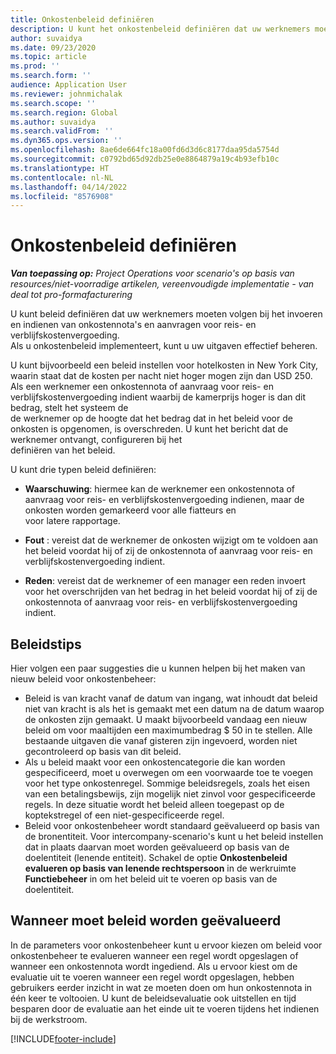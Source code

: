 ```yaml
---
title: Onkostenbeleid definiëren
description: U kunt het onkostenbeleid definiëren dat uw werknemers moeten volgen bij het invoeren en indienen van onkostennota's en aanvragen voor reis- en verblijfskostenvergoeding.
author: suvaidya
ms.date: 09/23/2020
ms.topic: article
ms.prod: ''
ms.search.form: ''
audience: Application User
ms.reviewer: johnmichalak
ms.search.scope: ''
ms.search.region: Global
ms.author: suvaidya
ms.search.validFrom: ''
ms.dyn365.ops.version: ''
ms.openlocfilehash: 8ae6de664fc18a00fd6d3d6c8177daa95da5754d
ms.sourcegitcommit: c0792bd65d92db25e0e8864879a19c4b93efb10c
ms.translationtype: HT
ms.contentlocale: nl-NL
ms.lasthandoff: 04/14/2022
ms.locfileid: "8576908"
---
```

# <a name="define-expense-policies"></a>Onkostenbeleid definiëren

_**Van toepassing op:** Project Operations voor scenario's op basis van resources/niet-voorradige artikelen, vereenvoudigde implementatie - van deal tot pro-formafacturering_

U kunt beleid definiëren dat uw werknemers moeten volgen bij het invoeren en indienen van onkostennota's en aanvragen voor reis- en verblijfskostenvergoeding.         
Als u onkostenbeleid implementeert, kunt u uw uitgaven effectief beheren.         

U kunt bijvoorbeeld een beleid instellen voor hotelkosten in New York City, waarin staat dat de kosten per nacht niet hoger mogen zijn dan USD 250.       
Als een werknemer een onkostennota of aanvraag voor reis- en verblijfskostenvergoeding indient waarbij de kamerprijs hoger is dan dit bedrag, stelt het systeem de         
de werknemer op de hoogte dat het bedrag dat in het beleid voor de onkosten is opgenomen, is overschreden. U kunt het bericht dat de werknemer ontvangt, configureren bij het        
definiëren van het beleid.      
        
U kunt drie typen beleid definiëren:         
        
- **Waarschuwing**: hiermee kan de werknemer een onkostennota of aanvraag voor reis- en verblijfskostenvergoeding indienen, maar de onkosten worden gemarkeerd voor alle fiatteurs en         
  voor latere rapportage.        

- **Fout** : vereist dat de werknemer de onkosten wijzigt om te voldoen aan het beleid voordat hij of zij de onkostennota of aanvraag voor reis- en verblijfskostenvergoeding indient.        
 
 - **Reden**: vereist dat de werknemer of een manager een reden invoert voor het overschrijden van het bedrag in het beleid voordat hij of zij de onkostennota of aanvraag voor reis- en verblijfskostenvergoeding indient.        

## <a name="policy-tips"></a>Beleidstips
Hier volgen een paar suggesties die u kunnen helpen bij het maken van nieuw beleid voor onkostenbeheer: 

- Beleid is van kracht vanaf de datum van ingang, wat inhoudt dat beleid niet van kracht is als het is gemaakt met een datum na de datum waarop de onkosten zijn gemaakt. U maakt bijvoorbeeld vandaag een nieuw beleid om voor maaltijden een maximumbedrag $ 50 in te stellen. Alle bestaande uitgaven die vanaf gisteren zijn ingevoerd, worden niet gecontroleerd op basis van dit beleid.
- Als u beleid maakt voor een onkostencategorie die kan worden gespecificeerd, moet u overwegen om een voorwaarde toe te voegen voor het type onkostenregel. Sommige beleidsregels, zoals het eisen van een betalingsbewijs, zijn mogelijk niet zinvol voor gespecificeerde regels. In deze situatie wordt het beleid alleen toegepast op de koptekstregel of een niet-gespecificeerde regel. 
- Beleid voor onkostenbeheer wordt standaard geëvalueerd op basis van de bronentiteit. Voor intercompany-scenario's kunt u het beleid instellen dat in plaats daarvan moet worden geëvalueerd op basis van de doelentiteit (lenende entiteit). Schakel de optie **Onkostenbeleid evalueren op basis van lenende rechtspersoon** in de werkruimte **Functiebeheer** in om het beleid uit te voeren op basis van de doelentiteit.

## <a name="when-to-evaluate-policies"></a>Wanneer moet beleid worden geëvalueerd

In de parameters voor onkostenbeheer kunt u ervoor kiezen om beleid voor onkostenbeheer te evalueren wanneer een regel wordt opgeslagen of wanneer een onkostennota wordt ingediend. Als u ervoor kiest om de evaluatie uit te voeren wanneer een regel wordt opgeslagen, hebben gebruikers eerder inzicht in wat ze moeten doen om hun onkostennota in één keer te voltooien. U kunt de beleidsevaluatie ook uitstellen en tijd besparen door de evaluatie aan het einde uit te voeren tijdens het indienen bij de werkstroom.


[!INCLUDE[footer-include](../includes/footer-banner.md)]